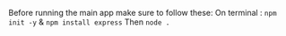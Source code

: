 Before running the main app make sure to follow these:
On terminal :
`npm init -y` & `npm install express` 
Then  `node .`

